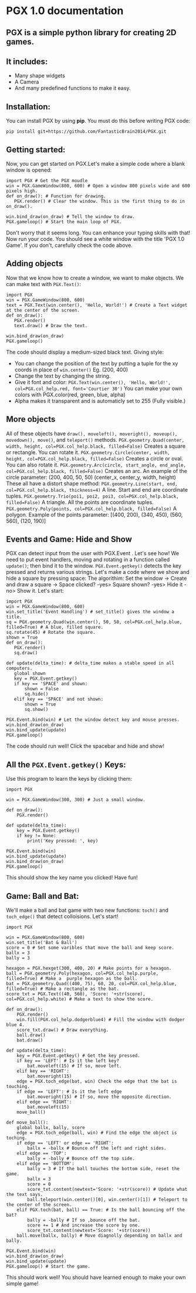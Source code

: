 # PGX 1.0 documentation

## PGX is a simple python library for creating 2D games.
## It includes:
   - Many shape widgets
   - A Camera
   - And many predefined functions to make it easy.

## Installation:
You can install PGX by using **pip**. You must do this before writing PGX code:
```
pip install git+https://github.com/FantasticBrain2014/PGX.git
```

## Getting started:
Now, you can get started on PGX.Let's make a simple code where a blank window is opened:
```
import PGX # Get the PGX moudle
win = PGX.GameWindow(800, 600) # Open a window 800 pixels wide and 600 pixels high.
def on_draw(): # Function for drawing.
   PGX.render() # Clear the window. This is the first thing to do in on_draw().

win.bind_draw(on_draw) # Tell the window to draw.
PGX.gameloop() # Start the main loop of PGX.
```
Don't worry that it seems long. You can enhance your typing skills with that!
Now run your code. You should see a white window with the title 'PGX 1.0 Game'. If you don't, 
carefully check the code above.

## Adding objects

Now that we know how to create a window, we want to make objects. We can make text with `PGX.Text()`:
```
import PGX
win = PGX.GameWindow(800, 600)
text = PGX.Text(win.center(), 'Hello, World!') # Create a Text widget at the center of the screen.
def on_draw():
   PGX.render()
   text.draw() # Draw the text.

win.bind_draw(on_draw)
PGX.gameloop()
```
The code should display a medium-sized black text.
Giving style:
- You can change the position of the text by putting a tuple for the xy coords in place of `win.center()` Eg. (200, 400)
- Change the text by changing the string.
- Give it font and color: `PGX.Text(win.center(), 'Hello, World!', col=PGX.col_help.red, font='Courtier 30')` You can make your own colors with PGX.color(red, green, blue, alpha) 
- Alpha makes it transparent and is automaticly set to 255 (Fully visible.)

## More objects

All of these objects have `draw(), moveleft(), moveright(), moveup(), movedown(), move()`, and `teleport()` methods.
`PGX.geometry.Quad(center, width, height, col=PGX.col_help.black, filled=False)` Creates a square or rectangle. You can rotate it.
`PGX.geometry.Circle(center, width, height, col=PGX.col_help.black, filled=False)` Creates a circle or oval. You can also rotate it.
`PGX.geometry.Arc(circle, start_angle, end_angle, col=PGX.col_help.black, filled=False)` Creates an arc. An example of the circle parameter: (200, 400, 50, 50) (center_x, center_y, width, height)
These all have a distort shape method:
`PGX.geometry.Line(start, end, col=PGX.col_help.black, thickness=4)` A line. Start and end are coordinate tuples.
`PGX.geometry.Trio(poi1, poi2, poi3, col=PGX.col_help.black, filled=False)` A triangle. All the points are coordinate tuples.
`PGX.geometry.Poly(points, col=PGX.col_help.black, filled=False)` A polygon. Example of the points parameter: [(400, 200), (340, 450), (560, 560), (120, 190)]

## Events and Game: Hide and Show
PGX can detect input from the user with PGX.Event . Let's see how!
We need to put event handlers, moving and rotating in a function called `update()`; then bind it to the window.
`PGX.Event.getkey()` detects the key pressed and returns various strings.
Let's make a code where we show and hide a square by pressing space:
The algorithim: Set the window -> Create and draw a square -> Space clicked? -yes> Square shown? -yes> Hide it -no> Show it.
Let's start:
```
import PGX
win = PGX.GameWindow(800, 600)
win.set_title('Event Handling') # set_title() gives the window a title.
sq = PGX.geometry.Quad(win.center(), 50, 50, col=PGX.col_help.blue, filled=True) # A blue, filled square.
sq.rotate(45) # Rotate the square.
shown = True
def on_draw():
   PGX.render()
   sq.draw()

def update(delta_time): # delta_time makes a stable speed in all computers.
   global shown
   key = PGX.Event.getkey()
   if key == 'SPACE' and shown:
       shown = False
       sq.hide()
   elif key == 'SPACE' and not shown:
       shown = True
       sq.show()

PGX.Event.bind(win) # Let the window detect key and mouse presses.
win.bind_draw(on_draw)
win.bind_update(update)
PGX.gameloop()
```
The code should run well! Click the spacebar and hide and show!

## All the `PGX.Event.getkey()` Keys:
Use this program to learn the keys by clicking them:
```
import PGX

win = PGX.GameWindow(300, 300) # Just a small window.

def on_draw():
    PGX.render()

def update(delta_time):
    key = PGX.Event.getkey()
    if key != None:
        print('Key pressed: ', key)

PGX.Event.bind(win)
win.bind_update(update)
win.bind_draw(on_draw)
PGX.gameloop()
```
This should show the key name you clicked! Have fun!

## Game: Ball and Bat:
We'll make a ball and bat game with two new functions: `toch()` and `toch_edge()` that detect colloisions. Let's start!
```
import PGX

win = PGX.GameWindow(800, 600)
win.set_title('Bat & Ball')
score = 0 # Set some varibles that move the ball and keep score.
ballx = 3
bally = 3

hexagon = PGX.hexget(300, 400, 20) # Make points for a hexagon.
ball = PGX.geometry.Poly(hexagon, col=PGX.col_help.purple, filled=True) # Make a  purple hexagon as the ball.
bat = PGX.geometry.Quad((400, 75), 60, 20, col=PGX.col_help.blue, filled=True) # Make a rectangle as the bat.
score_txt = PGX.Text((40, 560), 'Score: '+str(score), col=PGX.col_help.white) # Make a text to show the score.

def on_draw():
    PGX.render()
    win.fill(PGX.col_help.dodgerblue4) # Fill the window with dodger blue 4.
    score_txt.draw() # Draw everything.
    ball.draw()
    bat.draw()

def update(delta_time):
    key = PGX.Event.getkey() # Get the key pressed.
    if key == 'LEFT': # Is it the left key?
        bat.moveleft(15) # If so, move left.
    elif key == 'RIGHT': 
        bat.moveright(15)
    edge = PGX.toch_edge(bat, win) Check the edge that the bat is touching.
    if edge == 'LEFT': # Is it the left edge
        bat.moveright(15) # If so, move the opposite direction.
    elif edge == 'RIGHT':
        bat.moveleft(15)
    move_ball()

def move_ball():
    global ballx, bally, score
    edge = PGX.toch_edge(ball, win) # Find the edge the object is toching.
    if edge == 'LEFT' or edge == 'RIGHT':
        ballx = -ballx # Bounce off the left and right sides.
    elif edge == 'TOP':
        bally = -bally # Bounce off the top side.
    elif edge == 'BOTTOM':
        bally = 3 # If the ball touches the bottom side, reset the game.
        ballx = 3
        score = 0
        score_txt.content(newtext='Score: '+str(score)) # Update what the text says.
        ball.teleport(win.center()[0], win.center()[1]) # Teleport to the center of the screen.
    elif PGX.toch(bat, ball) == True: # Is the ball bouncing off the bat?
        bally = -bally # If so ,bounce off the bat.
        score += 1 # And increase the score by one.
        score_txt.content(newtext='Score: '+str(score))
    ball.move(ballx, bally) # Move diagnolly depending on ballx and bally.

PGX.Event.bind(win)
win.bind_draw(on_draw)
win.bind_update(update)
PGX.gameloop() # Start the game.
```
This should work well! You should have learned enough to make your own simple game!

